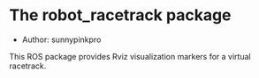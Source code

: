# The robot_racetrack package

- Author: sunnypinkpro

This ROS package provides Rviz visualization markers for a virtual racetrack.
